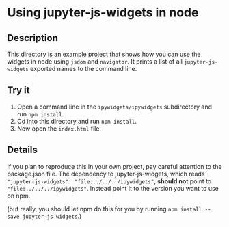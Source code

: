 # Using jupyter-js-widgets in node
## Description
This directory is an example project that shows how you can use the widgets in
node using `jsdom` and `navigator`.  It prints a list of all `jupyter-js-widgets` 
exported names to the command line.

## Try it
1. Open a command line in the `ipywidgets/ipywidgets` subdirectory and run `npm install`.
2. Cd into this directory and run `npm install`.
3. Now open the `index.html` file.

## Details
If you plan to reproduce this in your own project, pay careful attention to the 
package.json file.  The dependency to jupyter-js-widgets, which reads
`"jupyter-js-widgets": "file:../../../ipywidgets"`, **should not** point to `"file:../../../ipywidgets"`.
Instead point it to the version you want to use on npm.

(but really, you should let npm do this for you by running
`npm install --save jupyter-js-widgets`.)
